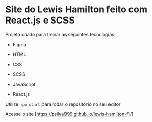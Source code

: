# Site do Lewis Hamilton feito com React.js e SCSS

Projeto criado para treinar as seguintes tecnologias:
* Figma
* HTML

* CSS
* SCSS

* JavaScript
* React.js

Utilize `npm start` para rodar o repositório no seu editor

Acesse o site [https://psilva999.github.io/lewis-hamilton-f1/]

<!-- # Getting Started with Create React App

This project was bootstrapped with [Create React App](https://github.com/facebook/create-react-app).

## Available Scripts

In the project directory, you can run:

### `npm start`

Runs the app in the development mode.\
Open [http://localhost:3000](http://localhost:3000) to view it in your browser. -->
